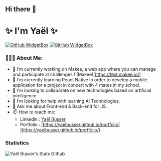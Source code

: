 ## Hi there 👋
# ✨ I'm Yaël ✨
[![GitHub WidgetBox](https://github-widgetbox.vercel.app/api/profile?username=YaelBusser&data=followers,repositories,stars,commits&theme=dark_magic_girl)](https://github.com/Jurredr/github-widgetbox)
[![GitHub WidgetBox](https://github-widgetbox.vercel.app/api/skills?languages=js,ts,php,python,html,css,csharp,dart,json,yaml,postgresql,mysql,powershell,sass,graphql,markdown&theme=dark_magic_girl&includeNames=true)](https://github.com/Jurredr/github-widgetbox)

### 👨🏻‍💻 About Me:
- 🔭 I’m currently working on Makee, a web app where you can manage and participate at challenges ! (Makee)[https://test.makee.io/]
- 🌱 I’m currently learning React Native in order to develop a mobile application for a project in concert with 4 mates in my school.
- 👯 I’m looking to collaborate on new technologies based on artificial intelligence
- 🤔 I’m looking for help with learning AI Technologies.
- 💬 Ask me about Front-end & Back-end for JS.
- 📫 How to reach me: 
  - Linkedin : [Yaël Busser](https://www.linkedin.com/in/ya%C3%ABl-busser-00376518a/)
  - Portfolio : [https://yaelbusser.github.io/portfolio](https://yaelbusser.github.io/portfolio/)

### Statistics
![Yaël Busser's Stats Github](https://github-readme-stats.vercel.app/api?username=yaelbusser&show_icons=true&theme=dracula)
